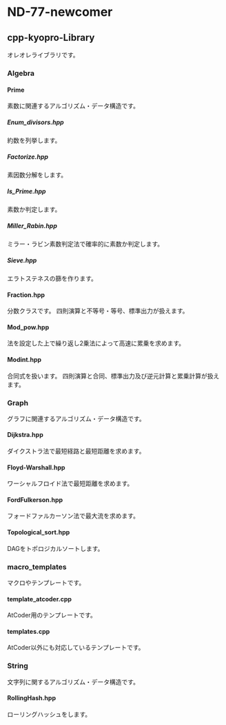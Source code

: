 # ND-77-newcomer

## cpp-kyopro-Library

オレオレライブラリです。

### Algebra

#### Prime
素数に関連するアルゴリズム・データ構造です。

##### Enum_divisors.hpp
約数を列挙します。

##### Factorize.hpp
素因数分解をします。

##### Is_Prime.hpp
素数か判定します。

##### Miller_Rabin.hpp
ミラー・ラビン素数判定法で確率的に素数か判定します。

##### Sieve.hpp
エラトステネスの篩を作ります。

#### Fraction.hpp
分数クラスです。
四則演算と不等号・等号、標準出力が扱えます。

#### Mod_pow.hpp
法を設定した上で繰り返し2乗法によって高速に累乗を求めます。

#### Modint.hpp
合同式を扱います。
四則演算と合同、標準出力及び逆元計算と累乗計算が扱えます。

### Graph
グラフに関連するアルゴリズム・データ構造です。

#### Dijkstra.hpp
ダイクストラ法で最短経路と最短距離を求めます。

#### Floyd-Warshall.hpp
ワーシャルフロイド法で最短距離を求めます。

#### FordFulkerson.hpp
フォードファルカーソン法で最大流を求めます。

#### Topological_sort.hpp
DAGをトポロジカルソートします。

### macro_templates
マクロやテンプレートです。

#### template_atcoder.cpp
AtCoder用のテンプレートです。

#### templates.cpp
AtCoder以外にも対応しているテンプレートです。

### String
文字列に関するアルゴリズム・データ構造です。

#### RollingHash.hpp
ローリングハッシュをします。